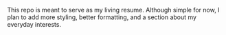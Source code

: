 This repo is meant to serve as my living resume. 
Although simple for now, I plan to add more styling, better formatting, and a section about my everyday interests. 
